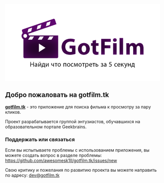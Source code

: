 ![GotFilm.tk](./repository-open-graph-template_720x.png)

## Добро пожаловать на gotfilm.tk

**[gotfilm.tk](https://gotfilm.tk)** - это приложение для поиска фильма к просмотру за пару кликов.

Проект разрабатывается группой энтузиастов, обучавшихся на образовательном портале Geekbrains.

### Поддержать или связаться

Если вы испытываете проблемы с использованием приложения, вы можете создать вопрос в разделе проблемы:
https://github.com/awesomesk1ll/gotfilm.tk/issues/new

Свою критику и пожелания по развитию проекта вы можете направить по адресу:
dev@gotfilm.tk
